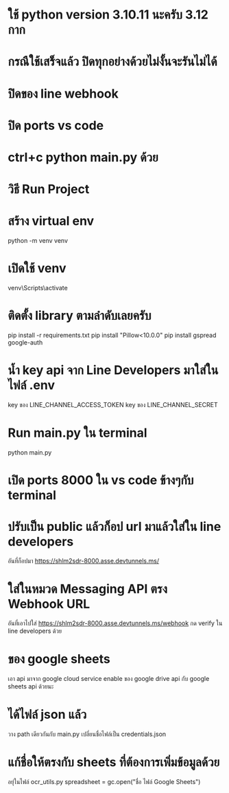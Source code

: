 # ใช้ python version 3.10.11 นะครับ 3.12 กาก
# กรณืใช้เสร็จแล้ว ปิดทุกอย่างด้วยไม่งั้นจะรันไม่ได้
# ปิดของ line webhook
# ปิด ports vs code
# ctrl+c python main.py ด้วย

# วิธี Run Project

# สร้าง virtual env
python -m venv venv

# เปิดใช้ venv
venv\Scripts\activate

# ติดตั้ง library ตามลำดับเลยครับ
pip install -r requirements.txt
pip install "Pillow<10.0.0"
pip install gspread google-auth

# น้ำ key api จาก Line Developers มาใส่ในไฟล์ .env
key ของ LINE_CHANNEL_ACCESS_TOKEN
key ของ LINE_CHANNEL_SECRET

# Run main.py ใน terminal
python main.py

# เปิด ports 8000 ใน vs code ข้างๆกับ terminal

# ปรับเป็น public แล้วก็อป url มาแล้วใส่ใน line developers
อันที่ก็อปมา
https://shlm2sdr-8000.asse.devtunnels.ms/

# ใส่ในหมวด Messaging API ตรง Webhook URL
อันที่เอาไปใส่
https://shlm2sdr-8000.asse.devtunnels.ms/webhook
กด verify ใน line developers ด้วย

# ของ google sheets
เอา api มาจาก google cloud service
enable ของ google drive api กับ google sheets api ด้วยนะ

# ได้ไฟล์ json แล้ว
 วาง path เดียวกันกับ main.py เปลี่ยนชื่อไฟล์เป็น credentials.json

# แก้ชื่อให้ตรงกับ sheets ที่ต้องการเพิ่มข้อมูลด้วย
อยุ่ในไฟล์ ocr_utils.py
spreadsheet = gc.open("ชื่อ ไฟล์ Google Sheets")
